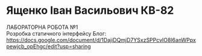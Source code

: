 # Ященко Іван Васильович КВ-82  
ЛАБОРАТОРНА РОБОТА №1  
Розробка статичного інтерфейсу
Блог: https://docs.google.com/document/d/1DajiDQmjD7YSxzSPPcvIO8l6anWPpxpewjcb_opEhgc/edit?usp=sharing
